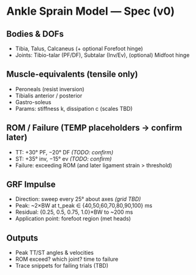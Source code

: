 # Ankle Sprain Model — Spec (v0)

## Bodies & DOFs
- Tibia, Talus, Calcaneus (+ optional Forefoot hinge)
- Joints: Tibio-talar (PF/DF), Subtalar (Inv/Ev), (optional) Midfoot hinge

## Muscle-equivalents (tensile only)
- Peroneals (resist inversion)
- Tibialis anterior / posterior
- Gastro-soleus
- Params: stiffness k, dissipation c (scales TBD)

## ROM / Failure (TEMP placeholders → confirm later)
- TT: +30° PF, −20° DF  *(TODO: confirm)*
- ST: +35° inv, −15° ev *(TODO: confirm)*
- Failure: exceeding ROM (and later ligament strain > threshold)

## GRF Impulse
- Direction: sweep every 25° about axes *(grid TBD)*
- Peak: ~2×BW at t_peak ∈ {40,50,60,70,80,90,100} ms
- Residual: {0.25, 0.5, 0.75, 1.0}×BW to ~200 ms
- Application point: forefoot region (met heads)

## Outputs
- Peak TT/ST angles & velocities
- ROM exceed? which joint? time to failure
- Trace snippets for failing trials (TBD)
